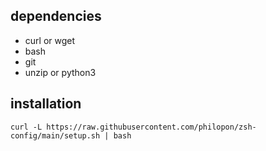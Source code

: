 ## dependencies

- curl or wget
- bash
- git
- unzip or python3

## installation

```
curl -L https://raw.githubusercontent.com/philopon/zsh-config/main/setup.sh | bash
```

